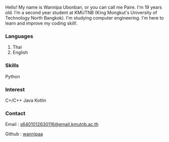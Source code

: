 Hello! My name is Wannipa Ubonban, or you can call me Paire. I'm 19 years old. I’m a second year student at KMUTNB (King Mongkut's University of Technology North Bangkok). I'm studying computer engineering. I'm here to learn and improve my coding skill!. 

### Languages
1. Thai
2. English

### Skills
Python

### Interest
C+/C++
Java
Kotlin

### Contact

Email : s6401012630116@email.kmutnb.ac.th

Github : [wannipaa](https://wannipaa.github.io)
